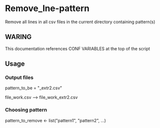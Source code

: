 # Remove_lne-pattern
Remove all lines in all csv files in the current directory containing pattern(s) 

## WARING 

This documentation references CONF VARIABLES at the top of the script

## Usage 

### Output files

pattern_to_be = "_extr2.csv"

file_work.csv --> file_work_extr2.csv

### Choosing pattern

pattern_to_remove <- list("pattern1", "pattern2", ...)
